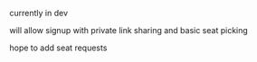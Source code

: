 currently in dev

will allow signup with private link sharing and basic seat picking

hope to add seat requests
